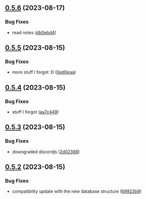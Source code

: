 ## [0.5.6](https://github.com/Torwent/wasp-api/compare/v0.5.5...v0.5.6) (2023-08-17)


### Bug Fixes

* read notes ([db0ebd4](https://github.com/Torwent/wasp-api/commit/db0ebd4678a30239e9cd2edb43176d25faeb9d30))



## [0.5.5](https://github.com/Torwent/wasp-api/compare/v0.5.4...v0.5.5) (2023-08-15)


### Bug Fixes

* more stuff I forgot :D ([0ed0eaa](https://github.com/Torwent/wasp-api/commit/0ed0eaada05566402f68fd532f6694487ea8ddcf))



## [0.5.4](https://github.com/Torwent/wasp-api/compare/v0.5.3...v0.5.4) (2023-08-15)


### Bug Fixes

* stuff I forgot ([aa7c449](https://github.com/Torwent/wasp-api/commit/aa7c4492b12b9a5b67e98e26766bed5a3978a5b5))



## [0.5.3](https://github.com/Torwent/wasp-api/compare/v0.5.2...v0.5.3) (2023-08-15)


### Bug Fixes

* downgraded discordjs ([2d02388](https://github.com/Torwent/wasp-api/commit/2d0238868ed13dce63f5e9396c3596753d30e7a9))



## [0.5.2](https://github.com/Torwent/wasp-api/compare/v0.5.1...v0.5.2) (2023-08-15)


### Bug Fixes

* compatibility update with the new database structure ([69923b9](https://github.com/Torwent/wasp-api/commit/69923b9ee233ea5d94baf09e26d0851a9e48e47a))



